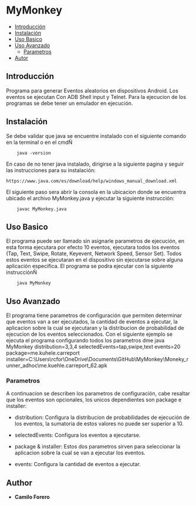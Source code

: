 # MyMonkey
-  [Introducción](#introducción)
-  [Instalación](#instalación)
-  [Uso Basico](#uso_basico)
-  [Uso Avanzado](#uso_avanzado)
    -   [Parametros](#parametros)
-  [Autor](#autor)

## Introducción
Programa para generar Eventos aleatorios en dispositivos Android. Los eventos se ejecutan Con ADB Shell input y Telnet. Para la ejecucion de los programas se debe tener un emulador en ejecución.

## Instalación
Se debe validar que java se encuentre instalado con el siguiente comando en la terminal o en el cmdÑ

        java -version
    
En caso de no tener java instalado, dirigirse a la siguiente pagina y seguir las instrucciones para su instalación:

    https://www.java.com/es/download/help/windows_manual_download.xml

El siguiente paso sera abrir la consola en la ubicacion donde se encuentra ubicado el archivo MyMonkey.java y ejecutar la siguiente instrucción:

        javac MyMonkey.java

## Uso Basico
El programa puede ser llamado sin asignarle parametros de ejecución, en esta forma ejecutara por efecto 10 eventos, ejecutara todos los eventos (Tap, Text, Swipe, Rotate, Keyevent, Network Speed, Sensor Set). Todos estos eventos se ejecutaran en el dispositivo sin ejecutarse sobre alguna aplicación especifica. El programa se podra ejecutar con la siguiente instrucciónÑ

        java MyMonkey

## Uso Avanzado
El programa tiene parametros de configuración que permiten determinar que eventos van a ser ejecutados, la cantidad de eventos a ejecutar, la aplicacion sobre la cual se ejecutaran y la distribucion de probabilidad de ejecucion de los eventos seleccionados. Con el siguiente ejemplo se ejecuta el programa configurando todos los parametros
dme
        java MyMonkey distribution=3,3,4 selectedEvents=tap,swipe,text events=20 package=me.kuhele.carreport installer=C:\Users\rcfor\OneDrive\Documents\GitHub\MyMonkey\Moneky_runner_adhoc\me.kuehle.carreport_62.apk

### Parametros
A continuacion se describen los parametros de configuración, cabe resaltar que los eventos son opcionales, los unicos dependientes son package e installer:

- distribution: Configura la distribucion de probabilidades de ejecución de los eventos, la sumatoria de estos valores no puede ser superior a 10.

- selectedEvents: Configura los eventos a ejecutarse.

- package & installer: Estos dos parametros sirven para seleccionar la aplicacion sobre la cual se van a ejecutar los eventos.
 
 - events: Configura la cantidad de eventos a ejecutar.


## Author
* **Camilo Forero**